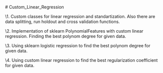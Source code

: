 ﻿\# Custom\_Linear\_Regression

\1. Custom classes for linear regression and standartization. Also there are data splitting, run holdout and cross validation functions.

\2. Implementation of sklearn PolynomialFeatures with custom linear regression. Finding the best polynom degree for given data.

\3. Using sklearn logistic regression to find the best polynom degree for given data.

\4. Using custom linear regression to find the best regularization coefficient for given data.

